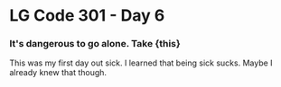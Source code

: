 # LG Code 301 - Day 6  

### It's dangerous to go alone. Take {this}  

This was my first day out sick. I learned that being sick sucks. Maybe I already knew that though.
